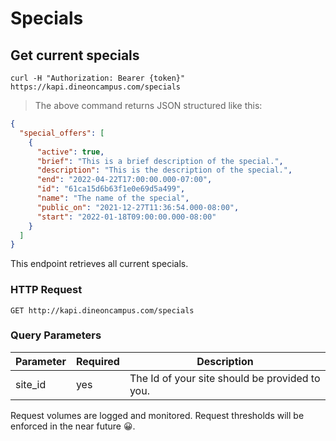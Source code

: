 # Specials

## Get current specials

```shell
curl -H "Authorization: Bearer {token}" https://kapi.dineoncampus.com/specials
```

> The above command returns JSON structured like this:

```json
{
  "special_offers": [
    {
      "active": true,
      "brief": "This is a brief description of the special.",
      "description": "This is the description of the special.",
      "end": "2022-04-22T17:00:00.000-07:00",
      "id": "61ca15d6b63f1e0e69d5a499",
      "name": "The name of the special",
      "public_on": "2021-12-27T11:36:54.000-08:00",
      "start": "2022-01-18T09:00:00.000-08:00"
    }
  ]
}
```

This endpoint retrieves all current specials.

### HTTP Request

`GET http://kapi.dineoncampus.com/specials`

### Query Parameters

| Parameter | Required | Description                                    |
| --------- | -------- | ---------------------------------------------- |
| site_id   | yes      | The Id of your site should be provided to you. |

<aside class="success">
Request volumes are logged and monitored. Request thresholds will be enforced in the near future 😀.
</aside>